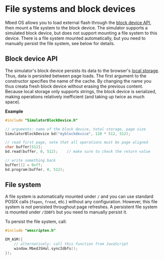 # File systems and block devices

Mbed OS allows you to load external flash through the [block device API](https://www.google.com/search?q=block+device+mbed&ie=utf-8&oe=utf-8&client=firefox-b-ab), then mount a file system to the block device. The simulator supports a simulated block device, but does not support mounting a file system to this device. There is a file system mounted automatically, but you need to manually persist the file system, see below for details.

## Block device API

The simulator's block device persists its data to the browser's [local storage](https://developer.mozilla.org/en-US/docs/Web/API/Window/localStorage). Thus, data is persisted between page loads. The first argument to the constructor specifies the name of the cache. By changing the name you thus creata fresh block device without erasing the previous content. Because local storage only supports strings, the block device is serialized, making operations relatively inefficient (and taking up twice as much space).

**Example**

```cpp
#include "SimulatorBlockDevice.h"

// arguments: name of the block device, total storage, page size
SimulatorBlockDevice bd("myblockdevice", 128 * 512, 512);

// read first page, note that all operations must be page aligned
char buffer[512];
bd.read(buffer, 0, 512);    // make sure to check the return value

// write something back
buffer[1] = 0xff;
bd.program(buffer, 0, 512);
```

## File system

A file system is automatically mounted under `/` and you can use standard POSIX calls (`fopen`, `fread`, etc.) without any configuration. However, this file system is not persisted throughout page refreshes. A persistent file system is mounted under `/IDBFS` but you need to manually persist it.

To persist the file system, call:

```cpp
#include "emscripten.h"

EM_ASM({
    // alternatively: call this function from JavaScript
    window.MbedJSHal.syncIdbfs();
});
```
